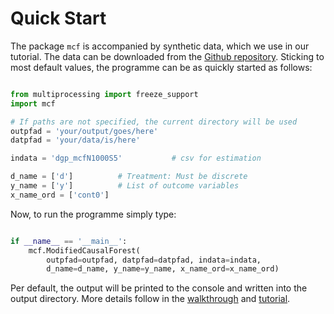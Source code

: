 # Quick Start

The package `mcf` is accompanied by synthetic data, which we  use in our tutorial. The data can be downloaded from the [Github repository](https://github.com/MCFpy/mcf/tree/main/data). Sticking to most default values, the programme can be as quickly started as follows:

```python

from multiprocessing import freeze_support
import mcf 

# If paths are not specified, the current directory will be used
outpfad = 'your/output/goes/here'
datpfad = 'your/data/is/here'

indata = 'dgp_mcfN1000S5'           # csv for estimation

d_name = ['d']          # Treatment: Must be discrete 
y_name = ['y']          # List of outcome variables 
x_name_ord = ['cont0']
```

Now, to run the programme simply type:

```python 

if __name__ == '__main__':
    mcf.ModifiedCausalForest(
        outpfad=outpfad, datpfad=datpfad, indata=indata,
        d_name=d_name, y_name=y_name, x_name_ord=x_name_ord)

```
Per default, the output will be printed to the console and written into the output directory. More details follow in the [walkthrough](./part_i.md) and [tutorial](./tutorial_1.md).
